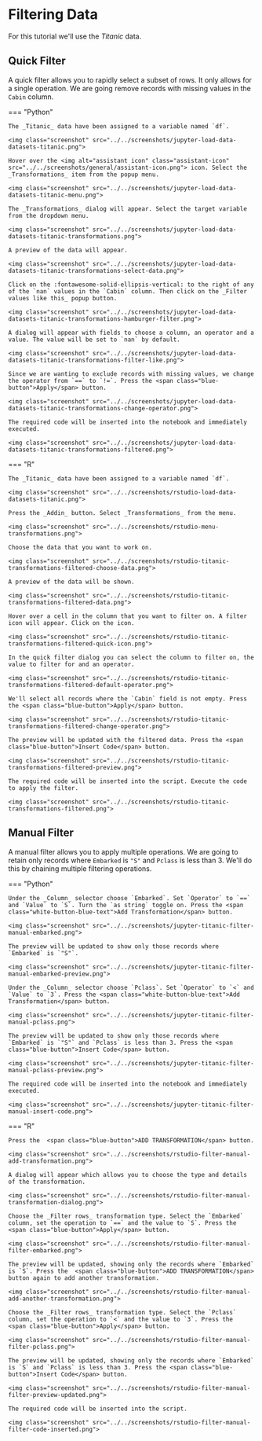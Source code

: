 # Filtering Data

<!-- https://user-images.githubusercontent.com/46192475/182823427-61bf2e88-db15-4aa8-bf85-054b21c9e6ac.mp4 -->

For this tutorial we'll use the _Titanic_ data.

## Quick Filter

A quick filter allows you to rapidly select a subset of rows. It only allows for a single operation. We are going remove records with missing values in the `Cabin` column. 

=== "Python"

    The _Titanic_ data have been assigned to a variable named `df`.

    <img class="screenshot" src="../../screenshots/jupyter-load-data-datasets-titanic.png">

    Hover over the <img alt="assistant icon" class="assistant-icon" src="../../screenshots/general/assistant-icon.png"> icon. Select the _Transformations_ item from the popup menu.

    <img class="screenshot" src="../../screenshots/jupyter-load-data-datasets-titanic-menu.png">

    The _Transformations_ dialog will appear. Select the target variable from the dropdown menu.

    <img class="screenshot" src="../../screenshots/jupyter-load-data-datasets-titanic-transformations.png">

    A preview of the data will appear.

    <img class="screenshot" src="../../screenshots/jupyter-load-data-datasets-titanic-transformations-select-data.png">

    Click on the :fontawesome-solid-ellipsis-vertical: to the right of any of the `nan` values in the `Cabin` column. Then click on the _Filter values like this_ popup button.

    <img class="screenshot" src="../../screenshots/jupyter-load-data-datasets-titanic-transformations-hamburger-filter.png">

    A dialog will appear with fields to choose a column, an operator and a value. The value will be set to `nan` by default.

    <img class="screenshot" src="../../screenshots/jupyter-load-data-datasets-titanic-transformations-filter-like.png">

    Since we are wanting to exclude records with missing values, we change the operator from `==` to `!=`. Press the <span class="blue-button">Apply</span> button.

    <img class="screenshot" src="../../screenshots/jupyter-load-data-datasets-titanic-transformations-change-operator.png">

    The required code will be inserted into the notebook and immediately executed.

    <img class="screenshot" src="../../screenshots/jupyter-load-data-datasets-titanic-transformations-filtered.png">

=== "R"

    The _Titanic_ data have been assigned to a variable named `df`.

    <img class="screenshot" src="../../screenshots/rstudio-load-data-datasets-titanic.png">

    Press the _Addin_ button. Select _Transformations_ from the menu.

    <img class="screenshot" src="../../screenshots/rstudio-menu-transformations.png">

    Choose the data that you want to work on.

    <img class="screenshot" src="../../screenshots/rstudio-titanic-transformations-filtered-choose-data.png">

    A preview of the data will be shown.

    <img class="screenshot" src="../../screenshots/rstudio-titanic-transformations-filtered-data.png">

    Hover over a cell in the column that you want to filter on. A filter icon will appear. Click on the icon.

    <img class="screenshot" src="../../screenshots/rstudio-titanic-transformations-filtered-quick-icon.png">

    In the quick filter dialog you can select the column to filter on, the value to filter for and an operator.

    <img class="screenshot" src="../../screenshots/rstudio-titanic-transformations-filtered-default-operator.png">

    We'll select all records where the `Cabin` field is not empty. Press the <span class="blue-button">Apply</span> button.

    <img class="screenshot" src="../../screenshots/rstudio-titanic-transformations-filtered-change-operator.png">

    The preview will be updated with the filtered data. Press the <span class="blue-button">Insert Code</span> button.

    <img class="screenshot" src="../../screenshots/rstudio-titanic-transformations-filtered-preview.png">

    The required code will be inserted into the script. Execute the code to apply the filter.

    <img class="screenshot" src="../../screenshots/rstudio-titanic-transformations-filtered.png">

## Manual Filter

A manual filter allows you to apply multiple operations. We are going to retain only records where `Embarked` is `"S"` and `Pclass` is less than 3. We'll do this by chaining multiple filtering operations.

=== "Python"

    Under the _Column_ selector choose `Embarked`. Set `Operator` to `==` and `Value` to `S`. Turn the `as string` toggle on. Press the <span class="white-button-blue-text">Add Transformation</span> button.

    <img class="screenshot" src="../../screenshots/jupyter-titanic-filter-manual-embarked.png">

    The preview will be updated to show only those records where `Embarked` is `"S"`.

    <img class="screenshot" src="../../screenshots/jupyter-titanic-filter-manual-embarked-preview.png">

    Under the _Column_ selector choose `Pclass`. Set `Operator` to `<` and `Value` to `3`. Press the <span class="white-button-blue-text">Add Transformation</span> button.

    <img class="screenshot" src="../../screenshots/jupyter-titanic-filter-manual-pclass.png">

    The preview will be updated to show only those records where `Embarked` is `"S"` and `Pclass` is less than 3. Press the <span class="blue-button">Insert Code</span> button.

    <img class="screenshot" src="../../screenshots/jupyter-titanic-filter-manual-pclass-preview.png">

    The required code will be inserted into the notebook and immediately executed.

    <img class="screenshot" src="../../screenshots/jupyter-titanic-filter-manual-insert-code.png">

=== "R"

    Press the  <span class="blue-button">ADD TRANSFORMATION</span> button.

    <img class="screenshot" src="../../screenshots/rstudio-filter-manual-add-transformation.png">

    A dialog will appear which allows you to choose the type and details of the transformation.

    <img class="screenshot" src="../../screenshots/rstudio-filter-manual-transformation-dialog.png">

    Choose the _Filter rows_ transformation type. Select the `Embarked` column, set the operation to `==` and the value to `S`. Press the  <span class="blue-button">Apply</span> button.

    <img class="screenshot" src="../../screenshots/rstudio-filter-manual-filter-embarked.png">

    The preview will be updated, showing only the records where `Embarked` is `S`. Press the  <span class="blue-button">ADD TRANSFORMATION</span> button again to add another transformation.

    <img class="screenshot" src="../../screenshots/rstudio-filter-manual-add-another-transformation.png">

    Choose the _Filter rows_ transformation type. Select the `Pclass` column, set the operation to `<` and the value to `3`. Press the  <span class="blue-button">Apply</span> button.

    <img class="screenshot" src="../../screenshots/rstudio-filter-manual-filter-pclass.png">

    The preview will be updated, showing only the records where `Embarked` is `S` and `Pclass` is less than 3. Press the <span class="blue-button">Insert Code</span> button.

    <img class="screenshot" src="../../screenshots/rstudio-filter-manual-filter-preview-updated.png">

    The required code will be inserted into the script.

    <img class="screenshot" src="../../screenshots/rstudio-filter-manual-filter-code-inserted.png">